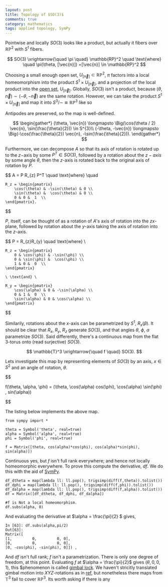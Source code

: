 ```yaml
---
layout: post
title: Topology of $SO(3)$
comments: true
category: mathematics
tags: applied topology, SymPy
---
```


Pointwise and locally $SO(3)$ looks like a product, but actually it fibers over $\mathbb{RP}^2$ with $S^1$ fibers.

$$
SO(3) \xrightarrow{\quad \pi \quad} \mathbb{RP}^2 \quad \text{where} \quad \pi(\theta, [\vec{n}]) =[\vec{n}] \in \mathbb{RP}^2
$$

Choosing a small enough open set, $U_{[\vec{n}]} \subset \mathbb{RP}^2$, $\pi$ factors into a local homeomorphism into the product $S^1 \times U_{[\vec{n}]}$, and a projection of the local product into the [open set][8], $U_{[\vec{n}]}$. Globally, $SO(3)$ isn't a product, because $(\theta, \vec{n}) \sim (-\theta, -\vec{n})$ are the same rotation. However, we can take the product $S^1 \times U_{[\vec{n}]}$ and map it into $S^3/\sim \ \cong\ \mathbb{RP}^3$ like so

Antipodes are preserved, so the map is well-defined.

$$
\begin{gather*}
	(\theta, \vec{n})   \longmapsto \Big(\cos(\theta / 2) \vec{n}, \sin(\frac{\theta}{2}))  \in S^{3}\\
	(-\theta, -\vec{n}) \longmapsto \Big(-\cos(\frac{\theta}{2}) \vec{n}, -\sin(\frac{\theta}{2})).
\end{gather*}
$$


Furthermore, we can decompose $A$ so that its axis of rotation is rotated up to the $z-$axis by some $P^T \in SO(3)$, followed by a rotation about the $z-axis$ by some angle $\theta$, then the $z$-axis is rotated back to the original axis of rotation by $P$.

$$
	A = P R_{z} P^T \quad \text{where} \quad

	R_z = \begin{pmatrix}
		\cos(\theta) & -\sin(\theta) & 0 \\
		\sin(\theta) &  \cos(\theta) & 0 \\
		0 & 0 &  1  \\
	\end{pmatrix}.
$$

$P$, itself, can be thought of as a rotation of $A$'s axis of rotation into the $zx$-plane, followed by rotation about the $y$-axis taking the axis of rotation into the $z$-axis.

$$
	P = R_{z}R_{y} \quad \text{where} \

	R_z = \begin{pmatrix}
		0 & \cos(\phi) & -\sin(\phi) \\
		0 & \sin(\phi) &  \cos(\phi) \\
		1 & 0 &  0  \\
	\end{pmatrix}

	\ \text{and} \

    R_y = \begin{pmatrix}
		\cos(\alpha) & 0 & -\sin(\alpha) \\
		0 & 1 &  0  \\
		\sin(\alpha) & 0 & \cos(\alpha) \\
	\end{pmatrix}

$$

Similarily, rotations about the $x$-axis can be parametrized by $S^1$, $R_x(\beta)$. It should be clear that $R_x,\ R_y,\ R_z$ generate $SO(3)$, and that angles $\theta, \ \phi, \ \alpha$ parametrize $SO(3)$. Said differently, there's a continuous map from the flat 3-torus onto (read surjective) $SO(3)$.

$$
\mathbb{T}^3 \xrightarrow{\quad f \quad} SO(3).
$$

Lets investigate this map by representing elements of $SO(3)$ by an axis, $x \in S^2$ and an angle of rotation, $\theta$.

$$

f(\theta, \alpha, \phi) = (\theta, \cos(\alpha) cos(\phi), \cos(\alpha) \sin(\phi) , sin(\alpha))

$$

The listing below implements the above map.

	from sympy import *

	theta = Symbol('theta', real=true)
	alpha = Symbol('alpha', real=true)
	phi = Symbol('phi', real=true)

	f = Matrix([theta, cos(alpha)*cos(phi), cos(alpha)*sin(phi), sin(alpha)])

Continuous yes, but $f$ isn't full rank everywhere; and hence not locally homeomorphic everywhere. To prove this compute the derivative, $df$. We do this with the aid of [SymPy][6].

	df_dtheta = map(lambda ll: ll.pop(), trigsimp(diff(f,theta)).tolist())
	df_dphi = map(lambda ll: ll.pop(), trigsimp(diff(f,phi)).tolist())
	df_dalpha = map(lambda ll: ll.pop(), trigsimp(diff(f,alpha)).tolist())
	df = Matrix([df_dtheta, df_dphi, df_dalpha])

	#f is Not a local homeomorphism.
	df.subs(alpha, 0)

And evaluating the derivative at $\alpha = \frac{\pi}{2} $ gives,

	In [63]: df.subs(alpha,pi/2)
	Out[63]:
	Matrix([
	[1,         0,         0, 0],
	[0,         0,         0, 0],
	[0, -cos(phi), -sin(phi), 0]]) ,

And $df$ isn't full rank; $f$ isn't a parametrization. There is only one degree of freedom, at this point. Evaluating $f$ at $\alpha = \frac{\pi}{2}$ gives $(\theta,0,0,1)$, this $phenomenon is called [gimbal lock][7]. We haven't stricitly translated gimbal motion into $XYZ$-rotations as in [ref][7], but nonetheless there maps from $\mathbb{T}^3$ fail to cover $\mathbb{RP}^3$. Its worth asking if there is any


[1]: https://nifti.nimh.nih.gov/pub/dist/src/niftilib/nifti1.h
[2]: https://nifti.nimh.nih.gov/nifti-1/documentation/faq#Q17
[3]: https://www.cbica.upenn.edu
[4]: https://en.wikipedia.org/wiki/Euler%27s_rotation_theorem#Euler.27s_theorem_.281776.29
[5]: https://en.wikipedia.org/wiki/Normal_matrix
[6]: http://docs.sympy.org/latest/index.html
[7]: https://en.wikipedia.org/wiki/Gimbal_lock#Loss_of_a_degree_of_freedom_with_Euler_angles
[8]: https://en.wikipedia.org/wiki/Fiber_bundle
